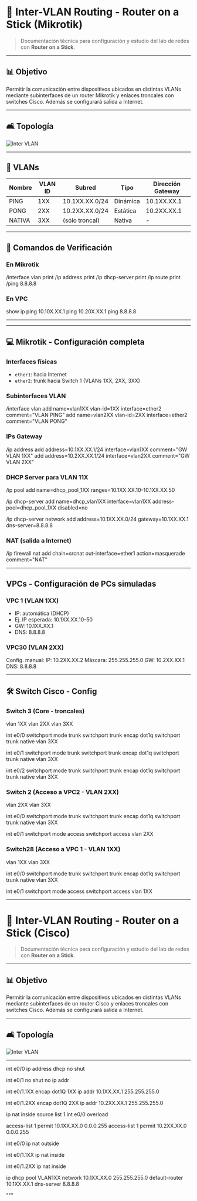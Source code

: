 

# 📜 Inter-VLAN Routing - Router on a Stick (Mikrotik)

> Documentación técnica para configuración y estudio del lab de redes con **Router on a Stick**.

---

## 📊 Objetivo
Permitir la comunicación entre dispositivos ubicados en distintas VLANs mediante subinterfaces de un router Mikrotik y enlaces troncales con switches Cisco. Además se configurará salida a Internet.

---

## 🛋 Topología

![Inter VLAN](Imagenes/6-Repaso%20-%20Inter%20VLAN%20Routing%20-%20Router%20on%20a%20Stick/Repaso%20-%20Inter%20VLAN%20Routing%20-%20Router%20on%20a%20Stick.png)

---

## 📃 VLANs 

| Nombre | VLAN ID | Subred         | Tipo     | Dirección Gateway |
| ------ | ------- | -------------- | -------- | ----------------- |
| PING   | 1XX     | 10.1XX.XX.0/24 | Dinámica | 10.1XX.XX.1       |
| PONG   | 2XX     | 10.2XX.XX.0/24 | Estática | 10.2XX.XX.1       |
| NATIVA | 3XX     | (sólo troncal) | Nativa   | -                 |

---

## 🔎 Comandos de Verificación

### En Mikrotik
/interface vlan print
/ip address print
/ip dhcp-server print
/ip route print
/ping 8.8.8.8

### En VPC
show ip
ping 10.10X.XX.1
ping 10.20X.XX.1
ping 8.8.8.8

---
---

## 💻 Mikrotik - Configuración completa

### Interfaces físicas
- `ether1`: hacia Internet
- `ether2`: trunk hacia Switch 1 (VLANs 1XX, 2XX, 3XX)

### Subinterfaces VLAN
/interface vlan
add name=vlan1XX vlan-id=1XX interface=ether2 comment="VLAN PING"
add name=vlan2XX vlan-id=2XX interface=ether2 comment="VLAN PONG"

### IPs Gateway
/ip address
add address=10.1XX.XX.1/24 interface=vlan1XX comment="GW VLAN 1XX"
add address=10.2XX.XX.1/24 interface=vlan2XX comment="GW VLAN 2XX"

### DHCP Server para VLAN 11X
/ip pool
add name=dhcp_pool_1XX ranges=10.1XX.XX.10-10.1XX.XX.50

/ip dhcp-server
add name=dhcp_vlan1XX interface=vlan1XX address-pool=dhcp_pool_1XX disabled=no

/ip dhcp-server network
add address=10.1XX.XX.0/24 gateway=10.1XX.XX.1 dns-server=8.8.8.8

### NAT (salida a Internet)
/ip firewall nat
add chain=srcnat out-interface=ether1 action=masquerade comment="NAT"

---

## VPCs - Configuración de PCs simuladas

### VPC 1 (VLAN 1XX)
- IP: automática (DHCP)
- Ej. IP esperada: 10.1XX.XX.10-50
- GW: 10.1XX.XX.1
- DNS: 8.8.8.8

### VPC30 (VLAN 2XX)
Config. manual:
IP: 10.2XX.XX.2
Máscara: 255.255.255.0
GW: 10.2XX.XX.1
DNS: 8.8.8.8

---

## 🛠️ Switch Cisco - Config

### Switch 3 (Core - troncales)
vlan 1XX
vlan 2XX
vlan 3XX

int e0/0
 switchport mode trunk
 switchport trunk encap dot1q
 switchport trunk native vlan 3XX

int e0/1
 switchport mode trunk
 switchport trunk encap dot1q
 switchport trunk native vlan 3XX

int e0/2
 switchport mode trunk
 switchport trunk encap dot1q
 switchport trunk native vlan 3XX

### Switch 2 (Acceso a VPC2 - VLAN 2XX)
vlan 2XX
vlan 3XX

int e0/0
 switchport mode trunk
 switchport trunk encap dot1q
 switchport trunk native vlan 3XX

int e0/1
 switchport mode access
 switchport access vlan 2XX

### Switch28 (Acceso a VPC 1 - VLAN 1XX)
vlan 1XX
vlan 3XX

int e0/0
 switchport mode trunk
 switchport trunk encap dot1q
 switchport trunk native vlan 3XX

int e0/1
 switchport mode access
 switchport access vlan 1XX

---


# 📜 Inter-VLAN Routing - Router on a Stick (Cisco)

> Documentación técnica para configuración y estudio del lab de redes con **Router on a Stick**.

---

## 📊 Objetivo
Permitir la comunicación entre dispositivos ubicados en distintas VLANs mediante subinterfaces de un router Cisco y enlaces troncales con switches Cisco. Además se configurará salida a Internet.

---

## 🛋 Topología

![Inter VLAN](Imagenes/6-Repaso%20-%20Inter%20VLAN%20Routing%20-%20Router%20on%20a%20Stick/Repaso%20-%20Inter%20VLAN%20Routing%20-%20Router%20on%20a%20Stick.png)

---

int e0/0
 ip address dhcp
 no shut

int e0/1
 no shut
 no ip addr

int e0/1.1XX
 encap dot1Q 1XX
 ip addr 10.1XX.XX.1 255.255.255.0

int e0/1.2XX
 encap dot1Q 2XX
 ip addr 10.2XX.XX.1 255.255.255.0

ip nat inside source list 1 int e0/0 overload

access-list 1 permit 10.1XX.XX.0 0.0.0.255
access-list 1 permit 10.2XX.XX.0 0.0.0.255

int e0/0
 ip nat outside

int e0/1.1XX
 ip nat inside

int e0/1.2XX
 ip nat inside

ip dhcp pool VLAN1XX
 network 10.1XX.XX.0 255.255.255.0
 default-router 10.1XX.XX.1
 dns-server 8.8.8.8

"""

